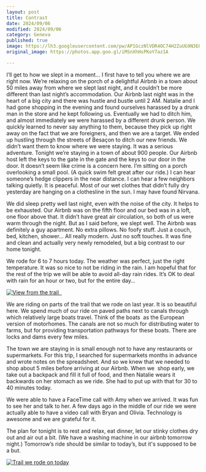 ```yaml
---
layout: post
title: Contrast
date: 2024/09/06
modified: 2024/09/06
category: Geneva
published: true
image: https://lh3.googleusercontent.com/pw/AP1GczNlVDR4OC74H2ZuUG9N3EQ0KuSsXOmGrOLYBIfTxbiYVGbG_76aIqR33wK2ed9-Hkq99iCJLr0PAdU0RF0ioQuqOfsEMkk4MtpgkrfPF6-DeyhFOHfH=s0-no
original_image: https://photos.app.goo.gl/iMSnXhHsPKoY7az1A

---
```


I’ll get to how we slept in a moment… I first have to tell you where we are right now. We’re relaxing on the porch of a delightful Airbnb in a town about 50 miles away from where we slept last night, and it couldn’t be more different than last night’s accommodation. Our Airbnb last night was in the heart of a big city and there was hustle and bustle until 2 AM. Natalie and I had gone shopping in the evening and found ourselves harassed by a drunk man in the store and he kept following us. Eventually we had to ditch him, and almost immediately we were harassed by a different drunk person. We quickly learned to never say anything to them, because they pick up right away on the fact that we are foreigners, and then we are a target. We ended up hustling through the streets of Besaçon to ditch our new friends. We didn’t want them to know where we were staying. It was a serious adventure. Tonight we’re staying in a town of about 900 people. Our Airbnb host left the keys to the gate in the gate and the keys to our door in the door. It doesn’t seem like crime is a concern here. I’m sitting on a porch overlooking a small pool. (A quick swim felt great after our ride.) I can hear someone’s hedge clippers in the near distance. I can hear a few neighbors talking quietly. It is peaceful. Most of our wet clothes that didn’t fully dry yesterday are hanging on a clothesline in the sun. I may have found Nirvana.



We did sleep pretty well last night, even with the noise of the city. It helps to be exhausted. Our Airbnb was on the fifth floor and our bed was in a loft, one floor above that. It didn’t have great air circulation, so both of us were warm through the night. But as I said before, we slept well. The Airbnb was definitely a guy apartment. No extra pillows. No foofy stuff. Just a couch, bed, kitchen, shower… All really modern. Just no soft touches. It was fine and clean and actually very newly remodeled, but a big contrast to our home tonight.

We rode for 6 to 7 hours today. The weather was perfect, just the right temperature. It was so nice to not be riding in the rain. I am hopeful that for the rest of the trip we will be able to avoid all-day rain rides. It’s OK to deal with rain for an hour or two, but for the entire day…


[![View from the trail   ](https://lh3.googleusercontent.com/pw/AP1GczPzi0JGfid1CYmfaDw1DinW745_-KGDCr0qxNjgzpK8gOOMDT_dKXTs1nmk0eqT99vR4qYqC0I8EQxRSCiX3m4Dvkfh6rEBWyA9lBTviuq788CAnOvV=s0-no)](https://photos.app.goo.gl/YMP5KFjz5fyGtiCW8)

We are riding on parts of the trail that we rode on last year. It is so beautiful here. We spend much of our ride on paved paths next to canals through which relatively large boats travel. Think of the boats  as the European version of motorhomes. The canals are not so much for distributing water to farms, but for providing transportation pathways for these boats. There are locks and dams every few miles.

The town we are staying in is small enough not to have any restaurants or supermarkets. For this trip, I searched for supermarkets months in advance and wrote notes on the spreadsheet. And so we knew that we needed to shop about 5 miles before arriving at our Airbnb. When we  shop early, we take out a backpack and fill it full of food, and then Natalie wears it backwards on her stomach as we ride. She had to put up with that for 30 to 40 minutes today.

We were able to have a FaceTime call with Amy when we arrived. It was fun to see her and talk to her. A few days ago in the middle of our ride we were actually able to have a video call with Bryan and Olivia. Technology is awesome and we are grateful for it.

The plan for tonight is to rest and relax, eat dinner, let our stinky clothes dry out and air out a bit. (We have a washing machine in our airbnb tomorrow night.) Tomorrow’s ride should be similar to today’s, but it's supposed to be a but.

[![Trail we rode on today](https://lh3.googleusercontent.com/pw/AP1GczPGoZet_5E43Eas0DMbNZeS-_c-Cut8PuWB3fgt4MQd22q3AJ0zK_kzoifeNI5wBIXHUilKC-3C9LFrhabUMte_qvAyw0FVX4A2uRNQp_vQt7eUF9JF=s0-no)](https://photos.app.goo.gl/Lgo4Xu4qCFQxPdxv5)

